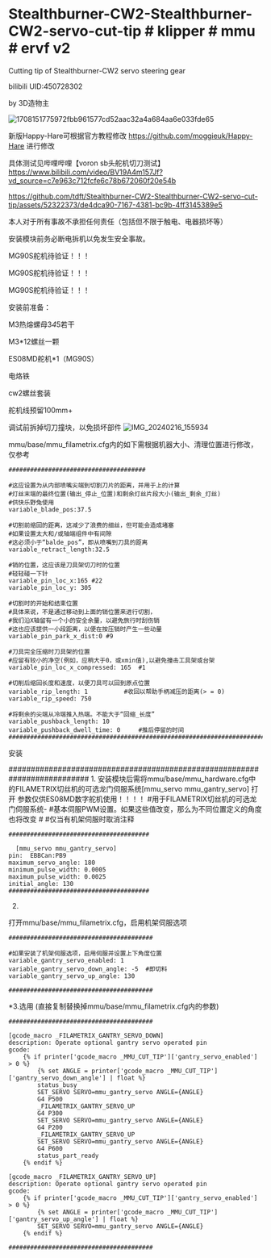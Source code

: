 # Stealthburner-CW2-Stealthburner-CW2-servo-cut-tip # klipper # mmu # ervf v2 #
Cutting tip of Stealthburner-CW2 servo steering gear

bilibili UID:450728302

by 3D造物主

![1708151775972fbb961577cd52aac32a4a684aa6e033fde65](https://github.com/tdft/Stealthburner-CW2-Stealthburner-CW2-servo-cut-tip/assets/52322373/c964d3c7-3fd0-443d-9fc7-fa530b00edc1)

新版Happy-Hare可根据官方教程修改 https://github.com/moggieuk/Happy-Hare 进行修改

具体测试见哔哩哔哩【voron sb头舵机切刀测试】https://www.bilibili.com/video/BV19A4m157Jf?vd_source=c7e963c712fcfe6c78b672060f20e54b

https://github.com/tdft/Stealthburner-CW2-Stealthburner-CW2-servo-cut-tip/assets/52322373/de4dca90-7167-4381-bc9b-4ff3145389e5



本人对于所有事故不承担任何责任（包括但不限于触电、电器损坏等）

安装模块前务必断电拆机以免发生安全事故。

MG90S舵机待验证！！！

MG90S舵机待验证！！！

MG90S舵机待验证！！！

安装前准备：

M3热熔螺母3*4*5若干

M3*12螺丝一颗

ES08MD舵机*1（MG90S）

电烙铁

cw2螺丝套装

舵机线预留100mm+

调试前拆掉切刀撞块，以免损坏部件
![IMG_20240216_155934](https://github.com/tdft/Stealthburner-CW2-Stealthburner-CW2-servo-cut-tip/assets/52322373/cd3275af-8d06-4722-98c8-d851bb7323f9)

mmu/base/mmu_filametrix.cfg内的如下需根据机器大小、清理位置进行修改，仅参考

    ######################################
    
    #这应设置为从内部喷嘴尖端到切割刀片的距离，并用于上的计算
    #灯丝末端的最终位置(输出_停止_位置)和剩余灯丝片段大小(输出_剩余_灯丝)
    #供快乐野兔使用
    variable_blade_pos:37.5
    
    #切割前缩回的距离，这减少了浪费的细丝，但可能会造成堵塞
    #如果设置太大和/或轴端组件中有间隙
    #这必须小于“balde_pos”，即从喷嘴到刀具的距离
    variable_retract_length:32.5
    
    #销的位置，这应该是刀具架切刀时的位置
    #轻轻碰一下针
    variable_pin_loc_x:165 #22
    variable_pin_loc_y: 305
    
    #切割时的开始和结束位置
    #具体来说，不是通过移动到上面的销位置来进行切割，
    #我们沿X轴留有一个小的安全余量，以避免旅行时刮伤销
    #这也应该提供一小段距离，以便在按压销时产生一些动量
    variable_pin_park_x_dist:0 #9
    
    #刀具完全压缩时刀具架的位置
    #应留有较小的净空(例如，应稍大于0，或xmin值),以避免撞击工具架或台架
    variable_pin_loc_x_compressed: 165  #1
    
    #切削后缩回长度和速度，以便刀具可以回到原点位置
    variable_rip_length: 1			#收回以帮助手柄减压的距离(> = 0)
    variable_rip_speed: 750
    
    #将剩余的尖端从冷端推入热端。不能大于“回缩_长度”
    variable_pushback_length: 10
    variable_pushback_dwell_time: 0		#推后停留的时间
    ##########################################################################

安装

##########################################################################
1.
安装模块后需将mmu/base/mmu_hardware.cfg中的FILAMETRIX切丝机的可选龙门伺服系统[mmu_servo mmu_gantry_servo]
打开
参数仅供ES08MD数字舵机使用！！！！
    #用于FILAMETRIX切丝机的可选龙门伺服系统-
    #基本伺服PWM设置。如果这些值改变，那么为不同位置定义的角度也将改变
    #
    #仅当有机架伺服时取消注释
    
    #######################################
    
      [mmu_servo mmu_gantry_servo]
    pin:  EBBCan:PB9
    maximum_servo_angle: 180
    minimum_pulse_width: 0.0005
    maximum_pulse_width: 0.0025
    initial_angle: 130
    #######################################

2.
打开mmu/base/mmu_filametrix.cfg，启用机架伺服选项
    
    ########################################
    
    #如果安装了机架伺服选项，启用伺服并设置上下角度位置
    variable_gantry_servo_enabled: 1
    variable_gantry_servo_down_angle: -5  #即切料
    variable_gantry_servo_up_angle: 130
    
    ########################################

*3.选用
(直接复制替换掉mmu/base/mmu_filametrix.cfg内的参数)
    
    ########################################
    
    [gcode_macro _FILAMETRIX_GANTRY_SERVO_DOWN]
    description: Operate optional gantry servo operated pin
    gcode:
        {% if printer['gcode_macro _MMU_CUT_TIP']['gantry_servo_enabled'] > 0 %}
            {% set ANGLE = printer['gcode_macro _MMU_CUT_TIP']['gantry_servo_down_angle'] | float %}
            status_busy
            SET_SERVO SERVO=mmu_gantry_servo ANGLE={ANGLE}
            G4 P500
            _FILAMETRIX_GANTRY_SERVO_UP
            G4 P300
            SET_SERVO SERVO=mmu_gantry_servo ANGLE={ANGLE}
            G4 P200
            _FILAMETRIX_GANTRY_SERVO_UP
            SET_SERVO SERVO=mmu_gantry_servo ANGLE={ANGLE}
            G4 P600
            status_part_ready
        {% endif %}
    
    [gcode_macro _FILAMETRIX_GANTRY_SERVO_UP]
    description: Operate optional gantry servo operated pin
    gcode:
        {% if printer['gcode_macro _MMU_CUT_TIP']['gantry_servo_enabled'] > 0 %}
            {% set ANGLE = printer['gcode_macro _MMU_CUT_TIP']['gantry_servo_up_angle'] | float %}
            SET_SERVO SERVO=mmu_gantry_servo ANGLE={ANGLE}
        {% endif %}
        
    ########################################
